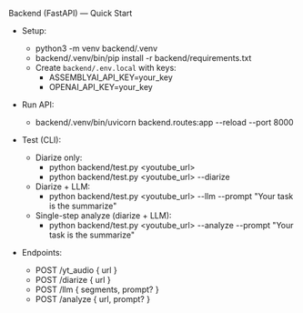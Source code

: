 Backend (FastAPI) — Quick Start

- Setup:
  - python3 -m venv backend/.venv
  - backend/.venv/bin/pip install -r backend/requirements.txt
  - Create `backend/.env.local` with keys:
    - ASSEMBLYAI_API_KEY=your_key
    - OPENAI_API_KEY=your_key

- Run API:
  - backend/.venv/bin/uvicorn backend.routes:app --reload --port 8000

- Test (CLI):
  - Diarize only:
    - python backend/test.py <youtube_url>
    - python backend/test.py <youtube_url> --diarize
  - Diarize + LLM:
    - python backend/test.py <youtube_url> --llm --prompt "Your task is the summarize"
  - Single-step analyze (diarize + LLM):
    - python backend/test.py <youtube_url> --analyze --prompt "Your task is the summarize"

- Endpoints:
  - POST /yt_audio { url }
  - POST /diarize { url }
  - POST /llm { segments, prompt? }
  - POST /analyze { url, prompt? }

